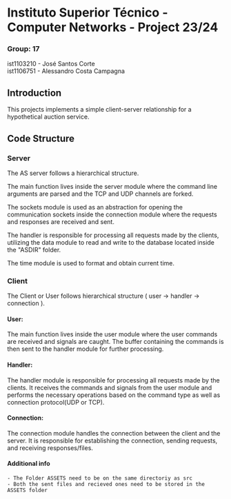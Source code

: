 # Instituto Superior Técnico - Computer Networks - Project 23/24

### Group: 17

ist1103210 - José Santos Corte \
ist1106751 - Alessandro Costa Campagna

## Introduction

This projects implements a simple client-server relationship for a hypothetical auction service.

## Code Structure

### Server

The AS server follows a hierarchical structure.

The main function lives inside the server module where the command line arguments are parsed and the TCP and UDP channels are forked.

The sockets module is used as an abstraction for opening the communication sockets inside the connection module where the requests and responses are received and sent.

The handler is responsible for processing all requests made by the clients, utilizing the data module to read and write to the database located inside the "ASDIR" folder.

The time module is used to format and obtain current time.

### Client

The Client or User follows hierarchical structure ( user -> handler -> connection ).

#### User:

The main function lives inside the user module where the user commands are received and signals are caught. The buffer containing the commands is then sent to the handler module for further processing.

#### Handler:

The handler module is responsible for processing all requests made by the clients. It receives the commands and signals from the user module and performs the necessary operations based on the command type as well as connection protocol(UDP or TCP).

#### Connection:

The connection module handles the connection between the client and the server. It is responsible for establishing the connection, sending requests, and receiving responses/files.

#### Additional info

    - The Folder ASSETS need to be on the same directoriy as src
    - Both the sent files and recieved ones need to be stored in the ASSETS folder